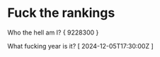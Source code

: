 # Fuck the rankings

Who the hell am I?
{ 9228300 }

What fucking year is it?
[ 2024-12-05T17:30:00Z ]
